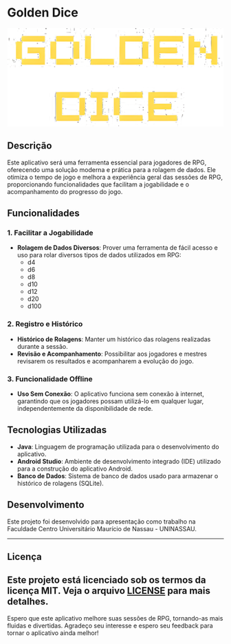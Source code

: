 # Golden Dice

![Logo GoldenDice](https://github.com/MiqueiasFBarros/Golden_Dice/blob/master/app/src/main/res/drawable/titulo.png)

## Descrição

Este aplicativo será uma ferramenta essencial para jogadores de RPG, oferecendo uma solução moderna e prática para a rolagem de dados. Ele otimiza o tempo de jogo e melhora a experiência geral das sessões de RPG, proporcionando funcionalidades que facilitam a jogabilidade e o acompanhamento do progresso do jogo.

## Funcionalidades

### 1. Facilitar a Jogabilidade

- **Rolagem de Dados Diversos**: Prover uma ferramenta de fácil acesso e uso para rolar diversos tipos de dados utilizados em RPG:
  - d4
  - d6
  - d8
  - d10
  - d12
  - d20
  - d100

### 2. Registro e Histórico

- **Histórico de Rolagens**: Manter um histórico das rolagens realizadas durante a sessão.
- **Revisão e Acompanhamento**: Possibilitar aos jogadores e mestres revisarem os resultados e acompanharem a evolução do jogo.

### 3. Funcionalidade Offline

- **Uso Sem Conexão**: O aplicativo funciona sem conexão à internet, garantindo que os jogadores possam utilizá-lo em qualquer lugar, independentemente da disponibilidade de rede.

## Tecnologias Utilizadas

- **Java**: Linguagem de programação utilizada para o desenvolvimento do aplicativo.
- **Android Studio**: Ambiente de desenvolvimento integrado (IDE) utilizado para a construção do aplicativo Android.
- **Banco de Dados**: Sistema de banco de dados usado para armazenar o histórico de rolagens (SQLite).

## Desenvolvimento

Este projeto foi desenvolvido para apresentação como trabalho na Faculdade Centro Universitário Maurício de Nassau - UNINASSAU.


---
## Licença

Este projeto está licenciado sob os termos da licença MIT. Veja o arquivo [LICENSE](LICENSE) para mais detalhes.
---

Espero que este aplicativo melhore suas sessões de RPG, tornando-as mais fluidas e divertidas. Agradeço seu interesse e espero seu feedback para tornar o aplicativo ainda melhor!
